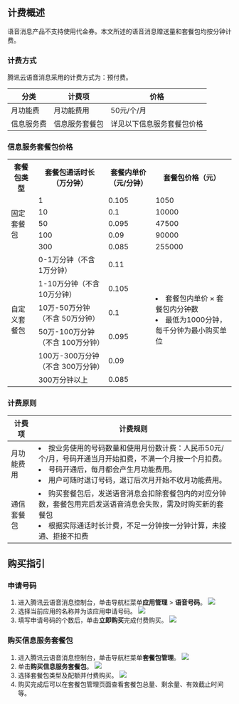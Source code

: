 ## 计费概述
语音消息产品不支持使用代金券。本文所述的语音消息赠送量和套餐包均按分钟计费。

### 计费方式
腾讯云语音消息采用的计费方式为：预付费。

| 分类 | 计费项 | 价格 |
|---------|---------|---------|
| 月功能费 | 月功能费用 | 50元/个/月 |
| 信息服务费 | 信息服务套餐包 | 详见以下信息服务套餐包价格 |

		

### 信息服务套餐包价格
<table>
   <tr>
      <th width="0%" >套餐包类型</td>
      <th width="0%" >套餐包通话时长（万分钟）</td>
      <th width="0%" >套餐内单价（元/分钟）</td>
      <th width="0%" >套餐包价格（元）</td>
   </tr>
   <tr>
      <td rowspan='5'>固定套餐包</td>
      <td>1</td>
      <td>0.105</td>
      <td>1050</td>
   </tr>
   <tr>
      <td>10</td>
      <td>0.1</td>
      <td>10000</td>
   </tr>
   <tr>
      <td>50</td>
      <td>0.095</td>
      <td>47500</td>
   </tr>
   <tr>
      <td>100</td>
      <td>0.09</td>
      <td>90000</td>
   </tr>
   <tr>
      <td>300</td>
      <td>0.085</td>
      <td>255000</td>
   </tr>
   <tr>
      <td rowspan='6'>自定义套餐包</td>
      <td>0-1万分钟（不含 1万分钟）</td>
      <td>0.11</td>
      <td rowspan='6'><li>套餐包内单价 × 套餐包内分钟数<li>最低为1000分钟，每千分钟为最小购买单位
</td>
   </tr>
 <tr>
      <td>1-10万分钟（不含 10万分钟）</td>
      <td>0.105</td>
   </tr>
   <tr>
      <td>10万-50万分钟（不含 50万分钟）</td>
      <td>0.1</td>
   </tr>
   <tr>
      <td>50万-100万分钟（不含 100万分钟）</td>
      <td>0.095</td>
   </tr>
   <tr>
      <td>100万-300万分钟（不含 300万分钟）</td>
      <td>0.09</td>
   </tr>
   <tr>
      <td>300万分钟以上</td>
      <td>0.085</td>
   </tr>
</table>

### 计费原则

| 计费项 | 计费规则 | 
|---------|---------|
| 月功能费用 | <li>按业务使用的号码数量和使用月份数计费：人民币50元/个/月，号码开通当月开始扣费，不满一个月按一个月扣费。<li>号码开通后，每月都会产生月功能费用。<li>用户可随时退订号码，退订后次月开始不收月功能费用。</li> |
| 通信套餐包 | <li>购买套餐包后，发送语音消息会扣除套餐包内的对应分钟数，套餐包用完后发送语音消息会失败，需及时购买新的套餐包<li>根据实际通话时长计费，不足一分钟按一分钟计算，未接通、拒接不扣费</li> |



## 购买指引
### 申请号码
1. 进入腾讯云语音消息控制台，单击导航栏菜单**应用管理** > **语音号码**。
![](https://qcloudimg.tencent-cloud.cn/raw/563e26b6ff045bd3d392288d02f8e916.png)
2. 选择当前应用的名称并为该应用申请号码。
![](https://qcloudimg.tencent-cloud.cn/raw/2cb675d3766e01f79584186c65350541.png)
3. 填写申请号码的个数后，单击**立即购买**完成付费购买。
![](https://qcloudimg.tencent-cloud.cn/raw/8da361cd121a1fba1c1a31c60325463c.png)

### 购买信息服务套餐包
1. 进入腾讯云语音消息控制台，单击导航栏菜单**套餐包管理**。
![](https://qcloudimg.tencent-cloud.cn/raw/d8590ceaa9a8c8277e49f3b9fa099eef.png)
2. 单击**购买信息服务套餐包**。
![](https://qcloudimg.tencent-cloud.cn/raw/3b8fa57a2c12fa67c920b782065d595d.png)
3. 选择套餐包类型及配额并付费购买。
![](https://qcloudimg.tencent-cloud.cn/raw/34310342c8c60d1425e449167c2bb6a3.png)
4. 购买完成后可以在套餐包管理页面查看套餐包总量、剩余量、有效截止时间等。
